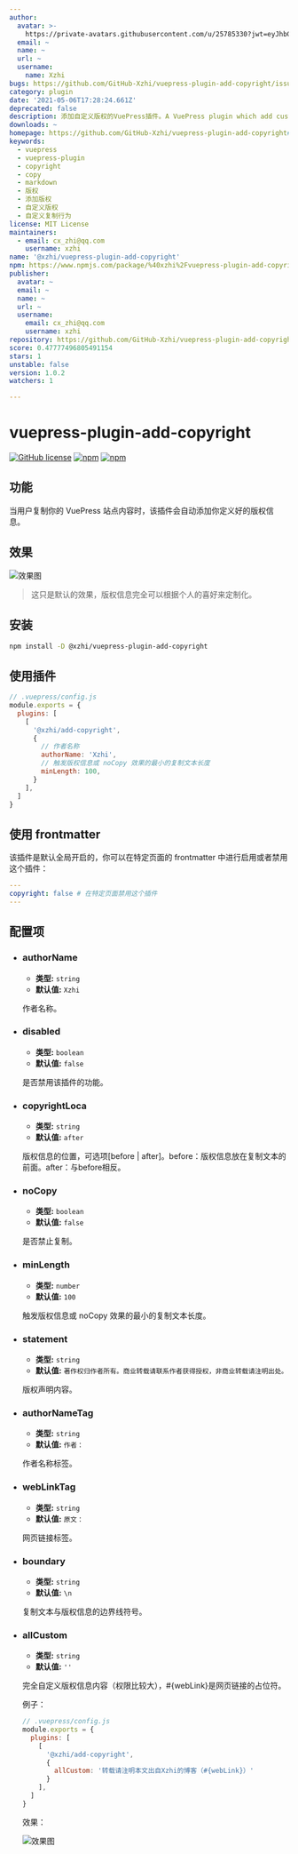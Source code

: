 ```yaml
---
author:
  avatar: >-
    https://private-avatars.githubusercontent.com/u/25785330?jwt=eyJhbGciOiJIUzI1NiIsInR5cCI6IkpXVCJ9.eyJpc3MiOiJnaXRodWIuY29tIiwiYXVkIjoicmF3LmdpdGh1YnVzZXJjb250ZW50LmNvbSIsImtleSI6ImtleTEiLCJleHAiOjE3MzQ2NzM0NDAsIm5iZiI6MTczNDY3MjI0MCwicGF0aCI6Ii91LzI1Nzg1MzMwIn0.B3HlIDcd3JWt3zB8mQp9eX6eboTw22hbxoa3XyOskx4&v=4
  email: ~
  name: ~
  url: ~
  username:
    name: Xzhi
bugs: https://github.com/GitHub-Xzhi/vuepress-plugin-add-copyright/issues
category: plugin
date: '2021-05-06T17:28:24.661Z'
deprecated: false
description: 添加自定义版权的VuePress插件。A VuePress plugin which add custom copyright.
downloads: ~
homepage: https://github.com/GitHub-Xzhi/vuepress-plugin-add-copyright#readme
keywords:
  - vuepress
  - vuepress-plugin
  - copyright
  - copy
  - markdown
  - 版权
  - 添加版权
  - 自定义版权
  - 自定义复制行为
license: MIT License
maintainers:
  - email: cx_zhi@qq.com
    username: xzhi
name: '@xzhi/vuepress-plugin-add-copyright'
npm: https://www.npmjs.com/package/%40xzhi%2Fvuepress-plugin-add-copyright
publisher:
  avatar: ~
  email: ~
  name: ~
  url: ~
  username:
    email: cx_zhi@qq.com
    username: xzhi
repository: https://github.com/GitHub-Xzhi/vuepress-plugin-add-copyright
score: 0.47777496805491154
stars: 1
unstable: false
version: 1.0.2
watchers: 1

---
```


# vuepress-plugin-add-copyright

[![GitHub license](https://img.shields.io/github/license/GitHub-Xzhi/vuepress-plugin-add-copyright)](https://github.com/GitHub-Xzhi/vuepress-plugin-add-copyright/blob/main/LICENSE) [![npm](https://img.shields.io/npm/v/@xzhi/vuepress-plugin-add-copyright.svg)](https://www.npmjs.com/package/@xzhi/vuepress-plugin-add-copyright) [![npm](https://img.shields.io/npm/dt/@xzhi/vuepress-plugin-add-copyright.svg)](https://www.npmjs.com/package/@xzhi/vuepress-plugin-add-copyright)

## 功能

当用户复制你的 VuePress 站点内容时，该插件会自动添加你定义好的版权信息。

## 效果

![效果图](https://gitee.com/C-Xzhi/pic-store/raw/master/vuepress-plugin-add-copyright/Xzhi_20210428_20-24-54.png)

> 这只是默认的效果，版权信息完全可以根据个人的喜好来定制化。

## 安装

```bash
npm install -D @xzhi/vuepress-plugin-add-copyright
```

##  使用插件

```js
// .vuepress/config.js
module.exports = {
  plugins: [
    [
      '@xzhi/add-copyright',
      {
        // 作者名称
        authorName: 'Xzhi',
        // 触发版权信息或 noCopy 效果的最小的复制文本长度
        minLength: 100,
      }
    ],
  ]
}
```

##  使用 frontmatter

该插件是默认全局开启的，你可以在特定页面的 frontmatter 中进行启用或者禁用这个插件：

```yaml
---
copyright: false # 在特定页面禁用这个插件
---
```

## 配置项

- ### authorName

  - **类型:** `string`
  - **默认值:** `Xzhi`

  作者名称。

- ### disabled

  - **类型:** `boolean`
  - **默认值:** `false`

  是否禁用该插件的功能。

- ### copyrightLoca

  - **类型:** `string`
  - **默认值:** `after`

  版权信息的位置，可选项[before | after]。before：版权信息放在复制文本的前面。after：与before相反。

- ### noCopy

  - **类型:** `boolean`
  - **默认值:** `false`

  是否禁止复制。

- ### minLength

  - **类型:** `number`
  - **默认值:** `100`

  触发版权信息或 noCopy 效果的最小的复制文本长度。

- ### statement

  - **类型:** `string`
  - **默认值:** `著作权归作者所有。商业转载请联系作者获得授权，非商业转载请注明出处。`

  版权声明内容。

- ### authorNameTag

  - **类型:** `string`
  - **默认值:** `作者：`

  作者名称标签。

- ### webLinkTag

  - **类型:** `string`
  - **默认值:** `原文：`

  网页链接标签。

- ### boundary

  - **类型:** `string`
  - **默认值:** `\n`

  复制文本与版权信息的边界线符号。

- ### allCustom

  - **类型:** `string`
  - **默认值:** `''`

  完全自定义版权信息内容（权限比较大），#{webLink}是网页链接的占位符。

  例子：
  ```js
  // .vuepress/config.js
  module.exports = {
    plugins: [
      [
        '@xzhi/add-copyright',
        {
          allCustom: '转载请注明本文出自Xzhi的博客（#{webLink}）'
        }
      ],
    ]
  }
  ```
  效果：

  ![效果图](https://gitee.com/C-Xzhi/pic-store/raw/master/vuepress-plugin-add-copyright/Xzhi_20210428_20-24-15.png)

